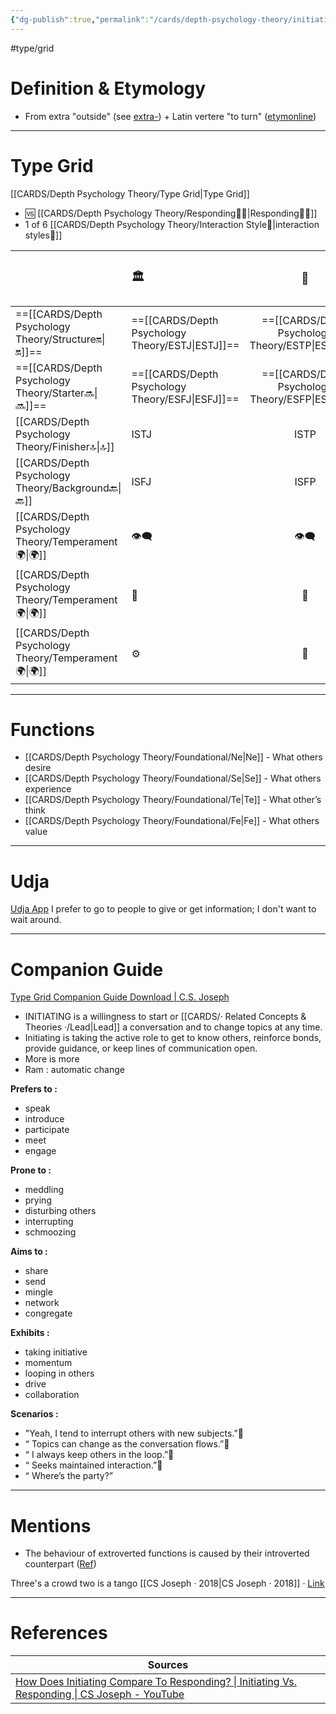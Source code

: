 ```yaml
---
{"dg-publish":true,"permalink":"/cards/depth-psychology-theory/initiating/","created":"2023-01-01T13:14:12.804+01:00","updated":"2023-04-27T18:50:57.159+02:00"}
---
```


#type/grid 
# Definition & Etymology 
- From extra "outside" (see [extra-](https://www.etymonline.com/word/extra-?ref=etymonline_crossreference "Etymology, meaning and definition of extra- ")) + Latin vertere "to turn" ([etymonline](https://www.etymonline.com/word/introvert))
---
# Type Grid 
[[CARDS/Depth Psychology Theory/Type Grid\|Type Grid]]
- 🆚 [[CARDS/Depth Psychology Theory/Responding🧘‍♂️\|Responding🧘‍♂️]] 
- 1 of 6 [[CARDS/Depth Psychology Theory/Interaction Style💬\|interaction styles💬]] 

|                      | <font size="4"> 🏛️</font>   |  <font size="4"> 🧰</font>   | <font size="4"> 🔮</font> | <font size="4"> 🦄</font>    | [[CARDS/Depth Psychology Theory/Interaction Style💬\|💬]]                      |   [[CARDS/Depth Psychology Theory/Interaction Style💬\|💬]]                           |   [[CARDS/Depth Psychology Theory/Interaction Style💬\|💬]]                    |
|:-------------------- |:--------------------- |:---------------------:|:------------------------- |:--------------------- |:--------------------- |:-------------------------- |:--------------------- |
| ==[[CARDS/Depth Psychology Theory/Structure🔛\|🔛]]==  | ==[[CARDS/Depth Psychology Theory/ESTJ\|ESTJ]]==              |       ==[[CARDS/Depth Psychology Theory/ESTP\|ESTP]]==        | ==[[CARDS/Depth Psychology Theory/ENTJ\|ENTJ]]==                  | ==[[CARDS/Depth Psychology Theory/ENFJ\|ENFJ]]==              | ➡️| ==[[CARDS/Depth Psychology Theory/Initiating👋\|👋]]==       |🏆  |
| ==[[CARDS/Depth Psychology Theory/Starter🔜\|🔜]]==    | ==[[CARDS/Depth Psychology Theory/ESFJ\|ESFJ]]==              |       ==[[CARDS/Depth Psychology Theory/ESFP\|ESFP]]==        | ==[[CARDS/Depth Psychology Theory/ENTP\|ENTP]]==                  | ==[[CARDS/Depth Psychology Theory/ENFP\|ENFP]]==              | ↪️ | ==[[CARDS/Depth Psychology Theory/Initiating👋\|👋]]==       | 🏃 |
| [[CARDS/Depth Psychology Theory/Finisher🔝\|🔝]]   |ISTJ           |      ISTP      | INTJ              | INFJ            |➡️  | 🧘‍♂️ | 🏃|
| [[CARDS/Depth Psychology Theory/Background🔙\|🔙]] | ISFJ           |      ISFP       | INTP                | INFP         | ↪️| 🧘‍♂️ | 🏆
|  [[CARDS/Depth Psychology Theory/Temperament🌍\|🌍]]                     | 👁️‍🗨️ | 👁️‍🗨️ | 🧲        | 🧲    |                       |                            |                       |
|  [[CARDS/Depth Psychology Theory/Temperament🌍\|🌍]]                     | 🐜 |  🦊  | 🦊     | 🐜                       |                            |                       |
|  [[CARDS/Depth Psychology Theory/Temperament🌍\|🌍]]                     | ⚙️  |  👀   |⚙️      |👀  |                       |                            |                         |

----
# Functions 
- [[CARDS/Depth Psychology Theory/Foundational/Ne\|Ne]] - What others desire 
- [[CARDS/Depth Psychology Theory/Foundational/Se\|Se]] - What others experience 
- [[CARDS/Depth Psychology Theory/Foundational/Te\|Te]] - What other’s think 
- [[CARDS/Depth Psychology Theory/Foundational/Fe\|Fe]] - What others value 
---
# Udja 
[Udja App](https://www.udja.app/#/)
I prefer to go to people to give or get information; I don't want to wait around.

---
# Companion Guide 
[Type Grid Companion Guide Download | C.S. Joseph](https://csjoseph.life/type-grid-companion-guide-download/)
-   INITIATING is a willingness to start or [[CARDS/· Related Concepts & Theories ·/Lead\|Lead]] a conversation and to change topics at any time.
-   Initiating is taking the active role to get to know others, reinforce bonds, provide guidance, or keep lines of communication open.
-   More is more 
-   Ram : automatic change

**Prefers to :** 
-   speak
-   introduce
-   participate
-   meet
-   engage  
    
**Prone to :**
-   meddling
-   prying
-   disturbing others
-   interrupting
-   schmoozing  
    
**Aims to :**
-   share
-   send
-   mingle
-   network
-   congregate  
    
**Exhibits :**
-   taking initiative
-   momentum
-   looping in others
-   drive
-   collaboration  
    
**Scenarios :**
-   "Yeah, I tend to interrupt others with new subjects.”
-   “ Topics can change as the conversation flows.”
-   “ I always keep others in the loop.”
-   “ Seeks maintained interaction.”
-   “ Where’s the party?”
---
# Mentions
- The behaviour of extroverted functions is caused by their introverted counterpart ([Ref](https://csjoseph.life/the-cognitive-functions-handbook-perception-functions/))

<div class="transclusion internal-embed is-loaded"><div class="markdown-embed">



Three's a crowd two is a tango [[CS Joseph · 2018\|CS Joseph · 2018]] · [Link](https://www.youtube.com/watch?v=4mOpzAXFrK8) 

</div></div>


---
# References  
| Sources                                                                                                                                       |
| --------------------------------------------------------------------------------------------------------------------------------------------- |
| [How Does Initiating Compare To Responding? \| Initiating Vs. Responding \| CS Joseph - YouTube](https://www.youtube.com/watch?v=4mOpzAXFrK8) |

